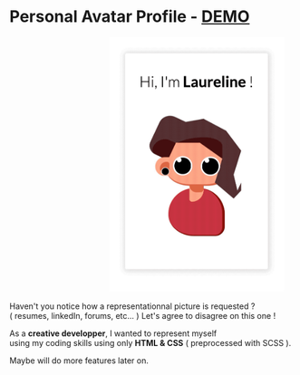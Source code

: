 # Personal Avatar Profile - [DEMO](https://laurelinep.github.io/AvatarProfile/)

<img src="./avatar-css.gif" height="450" alt="Avatar GIF" style="margin: 0 35%">

Haven't you notice how a representationnal picture is requested ?  
( resumes, linkedIn, forums, etc... ) Let's agree to disagree on this one !

As a **creative developper**, I wanted to represent myself  
using my coding skills using only **HTML & CSS** ( preprocessed with SCSS ).

Maybe will do more features later on.

